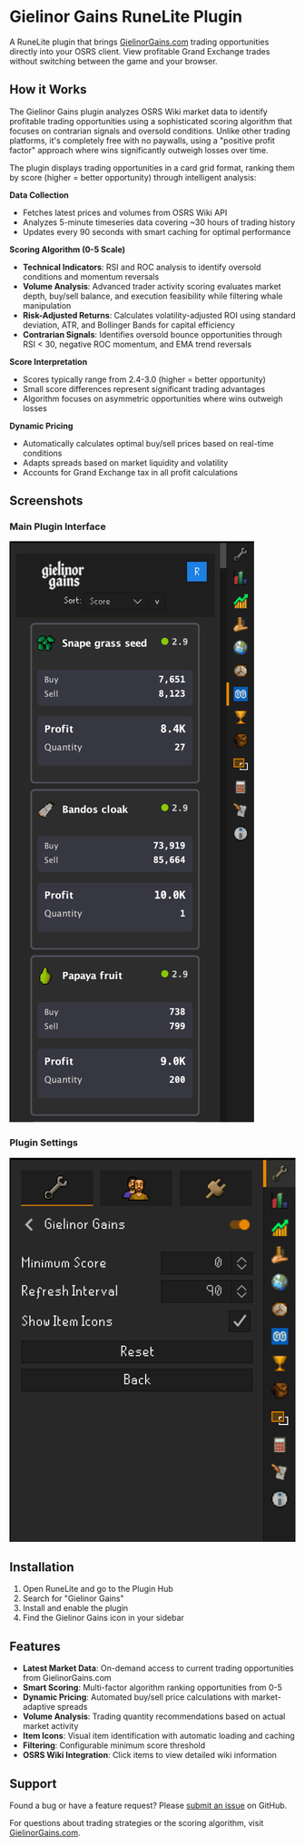 # Gielinor Gains RuneLite Plugin

A RuneLite plugin that brings [GielinorGains.com](https://gielinorgains.com) trading opportunities directly into your OSRS client. View profitable Grand Exchange trades without switching between the game and your browser.

## How it Works

The Gielinor Gains plugin analyzes OSRS Wiki market data to identify profitable trading opportunities using a sophisticated scoring algorithm that focuses on contrarian signals and oversold conditions. Unlike other trading platforms, it's completely free with no paywalls, using a "positive profit factor" approach where wins significantly outweigh losses over time.

The plugin displays trading opportunities in a card grid format, ranking them by score (higher = better opportunity) through intelligent analysis:

**Data Collection**
- Fetches latest prices and volumes from OSRS Wiki API
- Analyzes 5-minute timeseries data covering ~30 hours of trading history
- Updates every 90 seconds with smart caching for optimal performance

**Scoring Algorithm (0-5 Scale)**
- **Technical Indicators**: RSI and ROC analysis to identify oversold conditions and momentum reversals
- **Volume Analysis**: Advanced trader activity scoring evaluates market depth, buy/sell balance, and execution feasibility while filtering whale manipulation
- **Risk-Adjusted Returns**: Calculates volatility-adjusted ROI using standard deviation, ATR, and Bollinger Bands for capital efficiency
- **Contrarian Signals**: Identifies oversold bounce opportunities through RSI < 30, negative ROC momentum, and EMA trend reversals

**Score Interpretation**
- Scores typically range from 2.4-3.0 (higher = better opportunity)
- Small score differences represent significant trading advantages
- Algorithm focuses on asymmetric opportunities where wins outweigh losses

**Dynamic Pricing**
- Automatically calculates optimal buy/sell prices based on real-time conditions
- Adapts spreads based on market liquidity and volatility
- Accounts for Grand Exchange tax in all profit calculations

## Screenshots

### Main Plugin Interface
![Main Interface](screenshot-main.png)

### Plugin Settings
![Plugin Settings](screenshot-settings.png)

## Installation

1. Open RuneLite and go to the Plugin Hub
2. Search for "Gielinor Gains"
3. Install and enable the plugin
4. Find the Gielinor Gains icon in your sidebar

## Features

- **Latest Market Data**: On-demand access to current trading opportunities from GielinorGains.com
- **Smart Scoring**: Multi-factor algorithm ranking opportunities from 0-5
- **Dynamic Pricing**: Automated buy/sell price calculations with market-adaptive spreads
- **Volume Analysis**: Trading quantity recommendations based on actual market activity
- **Item Icons**: Visual item identification with automatic loading and caching
- **Filtering**: Configurable minimum score threshold
- **OSRS Wiki Integration**: Click items to view detailed wiki information

## Support

Found a bug or have a feature request? Please [submit an issue](https://github.com/cameronspears/gielinor-gains-runelite/issues) on GitHub.

For questions about trading strategies or the scoring algorithm, visit [GielinorGains.com](https://gielinorgains.com).